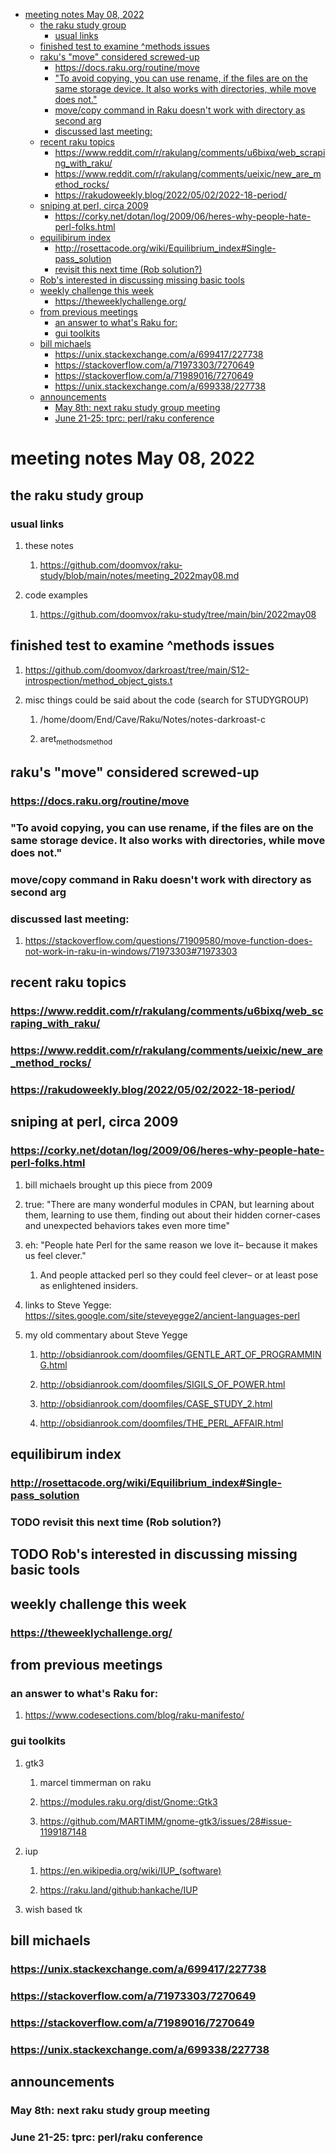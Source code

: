 - [meeting notes May 08, 2022](#org4c93f33)
  - [the raku study group](#org06ace5b)
    - [usual links](#org9e1ee30)
  - [finished test to examine ^methods issues](#orge207bdc)
  - [raku's "move" considered screwed-up](#orga958388)
    - [<https://docs.raku.org/routine/move>](#org81d6dca)
    - ["To avoid copying, you can use rename, if the files are on the same storage device. It also works with directories, while move does not."](#org796d4c7)
    - [move/copy command in Raku doesn't work with directory as second arg](#orgf6b2524)
    - [discussed last meeting:](#org14da3fd)
  - [recent raku topics](#org5c9c337)
    - [<https://www.reddit.com/r/rakulang/comments/u6bixq/web_scraping_with_raku/>](#org015518d)
    - [<https://www.reddit.com/r/rakulang/comments/ueixic/new_are_method_rocks/>](#org4bd7ea3)
    - [<https://rakudoweekly.blog/2022/05/02/2022-18-period/>](#org8627fc0)
  - [sniping at perl, circa 2009](#org4ac0c54)
    - [<https://corky.net/dotan/log/2009/06/heres-why-people-hate-perl-folks.html>](#orgec512c0)
  - [equilibirum index](#org1eab713)
    - [<http://rosettacode.org/wiki/Equilibrium_index#Single-pass_solution>](#org8c4707e)
    - [revisit this next time (Rob solution?)](#orgfa89fbf)
  - [Rob's interested in discussing missing basic tools](#orgb36750c)
  - [weekly challenge this week](#org2c3a757)
    - [<https://theweeklychallenge.org/>](#orgb774e55)
  - [from previous meetings](#org3c76297)
    - [an answer to what's Raku for:](#org37d4e26)
    - [gui toolkits](#orgd915d77)
  - [bill michaels](#orgc17d8e2)
    - [<https://unix.stackexchange.com/a/699417/227738>](#org3050fc8)
    - [<https://stackoverflow.com/a/71973303/7270649>](#org5fa5b35)
    - [<https://stackoverflow.com/a/71989016/7270649>](#org1d185f1)
    - [<https://unix.stackexchange.com/a/699338/227738>](#org196e211)
  - [announcements](#orgd6046ba)
    - [May 8th: next raku study group meeting](#orgca0c375)
    - [June 21-25: tprc: perl/raku conference](#orgb4fb55e)


<a id="org4c93f33"></a>

# meeting notes May 08, 2022


<a id="org06ace5b"></a>

## the raku study group


<a id="org9e1ee30"></a>

### usual links

1.  these notes

    1.  <https://github.com/doomvox/raku-study/blob/main/notes/meeting_2022may08.md>

2.  code examples

    1.  <https://github.com/doomvox/raku-study/tree/main/bin/2022may08>


<a id="orge207bdc"></a>

## finished test to examine ^methods issues

1.  <https://github.com/doomvox/darkroast/tree/main/S12-introspection/method_object_gists.t>

2.  misc things could be said about the code (search for STUDYGROUP)

    1.  /home/doom/End/Cave/Raku/Notes/notes-darkroast-c
    
    2.  aret<sub>methods</sub><sub>method</sub>


<a id="orga958388"></a>

## raku's "move" considered screwed-up


<a id="org81d6dca"></a>

### <https://docs.raku.org/routine/move>


<a id="org796d4c7"></a>

### "To avoid copying, you can use rename, if the files are on the same storage device. It also works with directories, while move does not."


<a id="orgf6b2524"></a>

### move/copy command in Raku doesn't work with directory as second arg


<a id="org14da3fd"></a>

### discussed last meeting:

1.  <https://stackoverflow.com/questions/71909580/move-function-does-not-work-in-raku-in-windows/71973303#71973303>


<a id="org5c9c337"></a>

## recent raku topics


<a id="org015518d"></a>

### <https://www.reddit.com/r/rakulang/comments/u6bixq/web_scraping_with_raku/>


<a id="org4bd7ea3"></a>

### <https://www.reddit.com/r/rakulang/comments/ueixic/new_are_method_rocks/>


<a id="org8627fc0"></a>

### <https://rakudoweekly.blog/2022/05/02/2022-18-period/>


<a id="org4ac0c54"></a>

## sniping at perl, circa 2009


<a id="orgec512c0"></a>

### <https://corky.net/dotan/log/2009/06/heres-why-people-hate-perl-folks.html>

1.  bill michaels brought up this piece from 2009

2.  true: "There are many wonderful modules in CPAN, but learning about them, learning to use them, finding out about their hidden corner-cases and unexpected behaviors takes even more time"

3.  eh: "People hate Perl for the same reason we love it&#x2013; because it makes us feel clever."

    1.  And people attacked perl so they could feel clever&#x2013; or at least pose as enlightened insiders.

4.  links to Steve Yegge: <https://sites.google.com/site/steveyegge2/ancient-languages-perl>

5.  my old commentary about Steve Yegge

    1.  <http://obsidianrook.com/doomfiles/GENTLE_ART_OF_PROGRAMMING.html>
    
    2.  <http://obsidianrook.com/doomfiles/SIGILS_OF_POWER.html>
    
    3.  <http://obsidianrook.com/doomfiles/CASE_STUDY_2.html>
    
    4.  <http://obsidianrook.com/doomfiles/THE_PERL_AFFAIR.html>


<a id="org1eab713"></a>

## equilibirum index


<a id="org8c4707e"></a>

### <http://rosettacode.org/wiki/Equilibrium_index#Single-pass_solution>


<a id="orgfa89fbf"></a>

### TODO revisit this next time (Rob solution?)


<a id="orgb36750c"></a>

## TODO Rob's interested in discussing missing basic tools


<a id="org2c3a757"></a>

## weekly challenge this week


<a id="orgb774e55"></a>

### <https://theweeklychallenge.org/>


<a id="org3c76297"></a>

## from previous meetings


<a id="org37d4e26"></a>

### an answer to what's Raku for:

1.  <https://www.codesections.com/blog/raku-manifesto/>


<a id="orgd915d77"></a>

### gui toolkits

1.  gtk3

    1.  marcel timmerman on raku
    
    2.  <https://modules.raku.org/dist/Gnome::Gtk3>
    
    3.  <https://github.com/MARTIMM/gnome-gtk3/issues/28#issue-1199187148>

2.  iup

    1.  <https://en.wikipedia.org/wiki/IUP_(software)>
    
    2.  <https://raku.land/github:hankache/IUP>

3.  wish based tk


<a id="orgc17d8e2"></a>

## bill michaels


<a id="org3050fc8"></a>

### <https://unix.stackexchange.com/a/699417/227738>


<a id="org5fa5b35"></a>

### <https://stackoverflow.com/a/71973303/7270649>


<a id="org1d185f1"></a>

### <https://stackoverflow.com/a/71989016/7270649>


<a id="org196e211"></a>

### <https://unix.stackexchange.com/a/699338/227738>


<a id="orgd6046ba"></a>

## announcements


<a id="orgca0c375"></a>

### May 8th: next raku study group meeting


<a id="orgb4fb55e"></a>

### June 21-25: tprc: perl/raku conference
